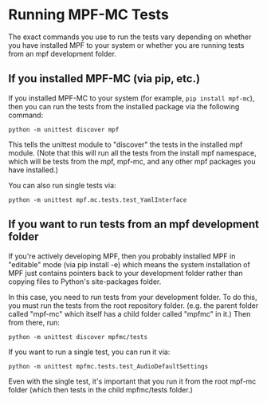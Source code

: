 Running MPF-MC Tests
====================

The exact commands you use to run the tests vary depending on whether you have installed MPF to your system or whether
you are running tests from an mpf development folder.

If you installed MPF-MC (via pip, etc.)
------------------------------------
If you installed MPF-MC to your system (for example, `pip install mpf-mc`), then you can run the tests from the
installed package via the following command:

`python -m unittest discover mpf`

This tells the unittest module to "discover" the tests in the installed mpf module. (Note that this will run all the
tests from the install mpf namespace, which will be tests from the mpf, mpf-mc, and any other mpf packages you have
installed.)

You can also run single tests via:

`python -m unittest mpf.mc.tests.test_YamlInterface`

If you want to run tests from an mpf development folder
-------------------------------------------------------
If you're actively developing MPF, then you probably installed MPF in "editable" mode (via pip install -e) which means
the system installation of MPF just contains pointers back to your development folder rather than copying files to
Python's site-packages folder.

In this case, you need to run tests from your development folder. To do this, you must run the tests from the root
repository folder. (e.g. the parent folder called "mpf-mc" which itself has a child folder called "mpfmc" in it.) Then from
there, run:

`python -m unittest discover mpfmc/tests`

If you want to run a single test, you can run it via:

`python -m unittest mpfmc.tests.test_AudioDefaultSettings`

Even with the single test, it's important that you run it from the root mpf-mc folder (which then tests in the child
mpfmc/tests folder.)
